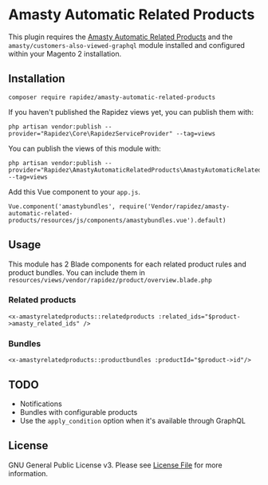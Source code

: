 # Amasty Automatic Related Products

This plugin requires the [Amasty Automatic Related Products](https://amasty.com/automatic-related-products-for-magento-2.html) and the `amasty/customers-also-viewed-graphql` module installed and configured within your Magento 2 installation.

## Installation

```
composer require rapidez/amasty-automatic-related-products
```

If you haven't published the Rapidez views yet, you can publish them with:
```
php artisan vendor:publish --provider="Rapidez\Core\RapidezServiceProvider" --tag=views
```

You can publish the views of this module with:
```
php artisan vendor:publish --provider="Rapidez\AmastyAutomaticRelatedProducts\AmastyAutomaticRelatedProductsServiceProvider" --tag=views
```

Add this Vue component to your `app.js`.
```
Vue.component('amastybundles', require('Vendor/rapidez/amasty-automatic-related-products/resources/js/components/amastybundles.vue').default)
```

## Usage

This module has 2 Blade components for each related product rules and product bundles. You can include them in `resources/views/vendor/rapidez/product/overview.blade.php`

### Related products
```
<x-amastyrelatedproducts::relatedproducts :related_ids="$product->amasty_related_ids" />
```

### Bundles
```
<x-amastyrelatedproducts::productbundles :productId="$product->id"/>
```

## TODO

- Notifications
- Bundles with configurable products
- Use the `apply_condition` option when it's available through GraphQL

## License

GNU General Public License v3. Please see [License File](LICENSE) for more information.
